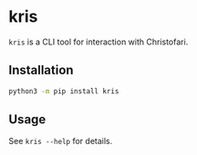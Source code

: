 # kris

`kris` is a CLI tool for interaction with Christofari.

## Installation
```bash
python3 -m pip install kris
```

## Usage
See `kris --help` for details.
